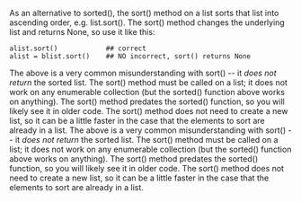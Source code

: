 As an alternative to sorted(), the sort() method on a list sorts that list into ascending order, e.g. list.sort(). The sort() method changes the underlying list and returns None, so use it like this:
    
```    
alist.sort()            ## correct
alist = blist.sort()    ## NO incorrect, sort() returns None
```

The above is a very common misunderstanding with sort() -- it *does not return* the sorted list. The sort() method must be called on a list; it does not work on any enumerable collection (but the sorted() function above works on anything). The sort() method predates the sorted() function, so you will likely see it in older code. The sort() method does not need to create a new list, so it can be a little faster in the case that the elements to sort are already in a list.
The above is a very common misunderstanding with sort() -- it *does not return* the sorted list. The sort() method must be called on a list; it does not work on any enumerable collection (but the sorted() function above works on anything). The sort() method predates the sorted() function, so you will likely see it in older code. The sort() method does not need to create a new list, so it can be a little faster in the case that the elements to sort are already in a list.

